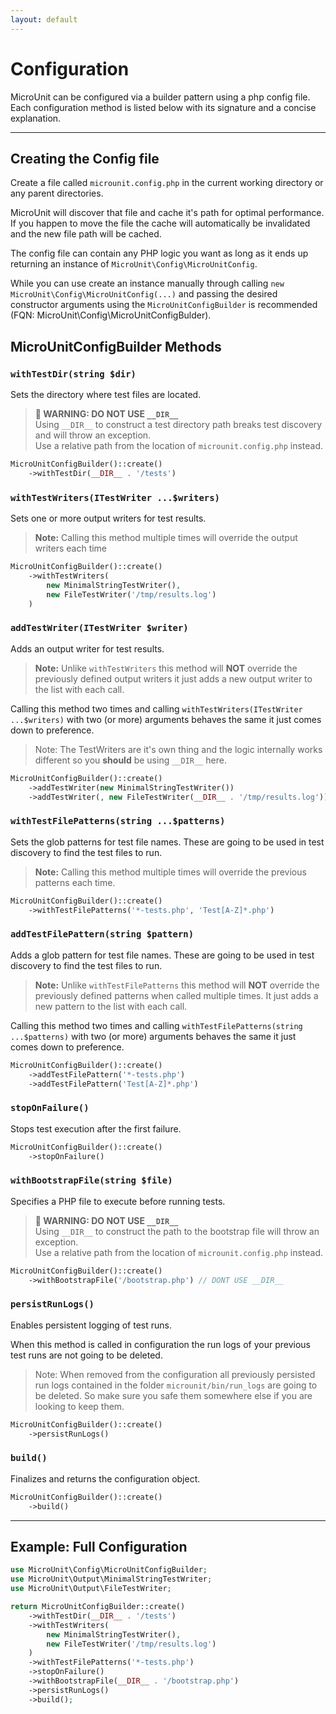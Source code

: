 ```yaml
---
layout: default
---
```


# Configuration

MicroUnit can be configured via a builder pattern using a php config file.
Each configuration method is listed below with its signature and a concise explanation.

---

## Creating the Config file

Create a file called `microunit.config.php` in the current working directory or any parent directories.

MicroUnit will discover that file and cache it's path for optimal performance. If you happen to move the file the cache will automatically be invalidated and the new file path will be cached.

The config file can contain any PHP logic you want as long as it ends up returning an instance of `MicroUnit\Config\MicroUnitConfig`.

While you can use create an instance manually through calling
`new MicroUnit\Config\MicroUnitConfig(...)` and passing the desired constructor arguments using the `MicroUnitConfigBuilder` is recommended (FQN: MicroUnit\Config\MicroUnitConfigBulder).

## MicroUnitConfigBuilder Methods

### `withTestDir(string $dir)`

Sets the directory where test files are located.

> **🚨 WARNING: DO NOT USE `__DIR__`**  
> Using `__DIR__` to construct a test directory path breaks test discovery and will throw an exception.  
> Use a relative path from the location of `microunit.config.php` instead.

```php
MicroUnitConfigBuilder()::create()
    ->withTestDir(__DIR__ . '/tests')
```

### `withTestWriters(ITestWriter ...$writers)`

Sets one or more output writers for test results.

> **Note:** Calling this method multiple times will override the output writers each time

```php
MicroUnitConfigBuilder()::create()
    ->withTestWriters(
        new MinimalStringTestWriter(),
        new FileTestWriter('/tmp/results.log')
    )
```

### `addTestWriter(ITestWriter $writer)`

Adds an output writer for test results.

> **Note:** Unlike `withTestWriters` this method will **NOT** override the previously defined output writers it just adds a new output writer to the list with each call.

Calling this method two times and calling `withTestWriters(ITestWriter ...$writers)` with two (or more) arguments behaves the same it just comes down to preference.

> Note: The TestWriters are it's own thing and the logic internally works different so you **should** be using `__DIR__` here.

```php
MicroUnitConfigBuilder()::create()
    ->addTestWriter(new MinimalStringTestWriter())
    ->addTestWriter(, new FileTestWriter(__DIR__ . '/tmp/results.log'))
```

### `withTestFilePatterns(string ...$patterns)`

Sets the glob patterns for test file names. These are going to be used in test discovery to find the test files to run.

> **Note:** Calling this method multiple times will override the previous patterns each time.

```php
MicroUnitConfigBuilder()::create()
    ->withTestFilePatterns('*-tests.php', 'Test[A-Z]*.php')
```

### `addTestFilePattern(string $pattern)`

Adds a glob pattern for test file names. These are going to be used in test discovery to find the test files to run.

> **Note:** Unlike `withTestFilePatterns` this method will **NOT** override the previously defined patterns when called multiple times. It just adds a new pattern to the list with each call.

Calling this method two times and calling `withTestFilePatterns(string ...$patterns)` with two (or more) arguments behaves the same it just comes down to preference.

```php
MicroUnitConfigBuilder()::create()
    ->addTestFilePattern('*-tests.php')
    ->addTestFilePattern('Test[A-Z]*.php')
```

### `stopOnFailure()`

Stops test execution after the first failure.

```php
MicroUnitConfigBuilder()::create()
    ->stopOnFailure()
```

### `withBootstrapFile(string $file)`

Specifies a PHP file to execute before running tests.

> **🚨 WARNING: DO NOT USE `__DIR__`**  
> Using `__DIR__` to construct the path to the bootstrap file will throw an exception.  
> Use a relative path from the location of `microunit.config.php` instead.

```php
MicroUnitConfigBuilder()::create()
    ->withBootstrapFile('/bootstrap.php') // DONT USE __DIR__
```

### `persistRunLogs()`

Enables persistent logging of test runs.

When this method is called in configuration the run logs of your previous test runs are not going to be deleted.

> Note: When removed from the configuration all previously persisted run logs contained in the folder `microunit/bin/run_logs` are going to be deleted. So make sure you safe them somewhere else if you are looking to keep them.

```php
MicroUnitConfigBuilder()::create()
    ->persistRunLogs()
```

### `build()`

Finalizes and returns the configuration object.

```php
MicroUnitConfigBuilder()::create()
    ->build()
```

---

## Example: Full Configuration

```php
use MicroUnit\Config\MicroUnitConfigBuilder;
use MicroUnit\Output\MinimalStringTestWriter;
use MicroUnit\Output\FileTestWriter;

return MicroUnitConfigBuilder::create()
    ->withTestDir(__DIR__ . '/tests')
    ->withTestWriters(
        new MinimalStringTestWriter(),
        new FileTestWriter('/tmp/results.log')
    )
    ->withTestFilePatterns('*-tests.php')
    ->stopOnFailure()
    ->withBootstrapFile(__DIR__ . '/bootstrap.php')
    ->persistRunLogs()
    ->build();
```
